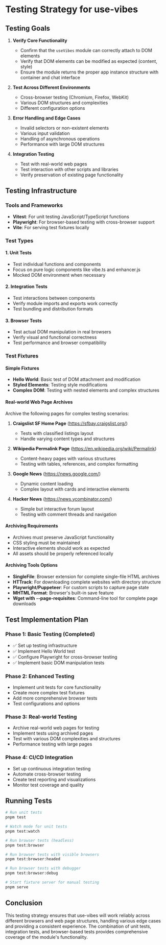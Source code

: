 # Testing Strategy for use-vibes

## Testing Goals

1. **Verify Core Functionality**
   - Confirm that the `useVibes` module can correctly attach to DOM elements
   - Verify that DOM elements can be modified as expected (content, style)
   - Ensure the module returns the proper app instance structure with container and chat interface

2. **Test Across Different Environments**
   - Cross-browser testing (Chromium, Firefox, WebKit)
   - Various DOM structures and complexities
   - Different configuration options

3. **Error Handling and Edge Cases**
   - Invalid selectors or non-existent elements
   - Various input validation
   - Handling of asynchronous operations
   - Performance with large DOM structures

4. **Integration Testing**
   - Test with real-world web pages
   - Test interaction with other scripts and libraries
   - Verify preservation of existing page functionality

## Testing Infrastructure

### Tools and Frameworks
- **Vitest**: For unit testing JavaScript/TypeScript functions
- **Playwright**: For browser-based testing with cross-browser support
- **Vite**: For serving test fixtures locally

### Test Types

#### 1. Unit Tests
- Test individual functions and components
- Focus on pure logic components like vibe.ts and enhancer.js
- Mocked DOM environment when necessary

#### 2. Integration Tests
- Test interactions between components
- Verify module imports and exports work correctly
- Test bundling and distribution formats

#### 3. Browser Tests
- Test actual DOM manipulation in real browsers
- Verify visual and functional correctness
- Test performance and browser compatibility

### Test Fixtures

#### Simple Fixtures
- **Hello World**: Basic test of DOM attachment and modification
- **Styled Elements**: Testing style modifications
- **Complex DOM**: Testing with nested elements and complex structures

#### Real-world Web Page Archives
Archive the following pages for complex testing scenarios:
1. **Craigslist SF Home Page** (https://sfbay.craigslist.org/)
   - Tests with classified listings layout
   - Handle varying content types and structures
   
2. **Wikipedia Permalink Page** (https://en.wikipedia.org/wiki/Permalink)
   - Content-heavy pages with various structures
   - Testing with tables, references, and complex formatting
   
3. **Google News** (https://news.google.com/)
   - Dynamic content loading
   - Complex layout with cards and interactive elements
   
4. **Hacker News** (https://news.ycombinator.com/)
   - Simple but interactive forum layout
   - Testing with comment threads and navigation

#### Archiving Requirements
- Archives must preserve JavaScript functionality
- CSS styling must be maintained
- Interactive elements should work as expected
- All assets should be properly referenced locally

#### Archiving Tools Options
- **SingleFile**: Browser extension for complete single-file HTML archives
- **HTTrack**: For downloading complete websites with directory structure
- **Playwright/Puppeteer**: For custom scripts to capture page state
- **MHTML Format**: Browser's built-in save feature
- **Wget with --page-requisites**: Command-line tool for complete page downloads

## Test Implementation Plan

### Phase 1: Basic Testing (Completed)
- ✅ Set up testing infrastructure
- ✅ Implement Hello World test
- ✅ Configure Playwright for cross-browser testing
- ✅ Implement basic DOM manipulation tests

### Phase 2: Enhanced Testing
- Implement unit tests for core functionality
- Create more complex test fixtures
- Add more comprehensive browser tests
- Test configurations and options

### Phase 3: Real-world Testing
- Archive real-world web pages for testing
- Implement tests using archived pages
- Test with various DOM complexities and structures
- Performance testing with large pages

### Phase 4: CI/CD Integration
- Set up continuous integration testing
- Automate cross-browser testing
- Create test reporting and visualizations
- Monitor test coverage and quality

## Running Tests

```bash
# Run unit tests
pnpm test

# Watch mode for unit tests
pnpm test:watch

# Run browser tests (headless)
pnpm test:browser

# Run browser tests with visible browsers
pnpm test:browser:headed

# Run browser tests with debugger
pnpm test:browser:debug

# Start fixture server for manual testing
pnpm serve
```

## Conclusion

This testing strategy ensures that use-vibes will work reliably across different browsers and web page structures, handling various edge cases and providing a consistent experience. The combination of unit tests, integration tests, and browser-based tests provides comprehensive coverage of the module's functionality.
